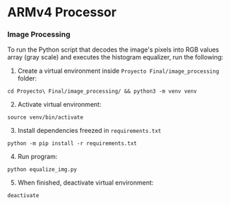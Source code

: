 # ARMv4 Processor

### Image Processing
To run the Python script that decodes the image's pixels into RGB values array (gray scale) and executes the histogram equalizer, run the following:

1) Create a virtual environment inside `Proyecto Final/image_processing` folder:
```
cd Proyecto\ Final/image_processing/ && python3 -m venv venv
```

2) Activate virtual environment:
```
source venv/bin/activate
```

3) Install dependencies freezed in `requirements.txt`
```
python -m pip install -r requirements.txt
```

4) Run program:
```
python equalize_img.py
```
5) When finished, deactivate virtual environment:
```
deactivate
```
